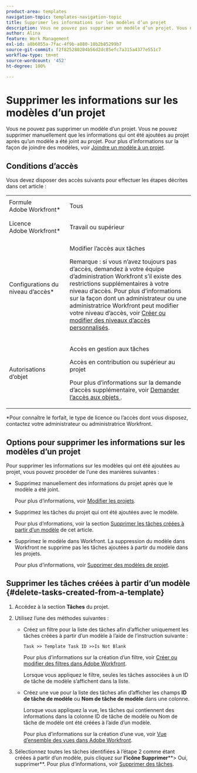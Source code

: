 ```yaml
---
product-area: templates
navigation-topic: templates-navigation-topic
title: Supprimer les informations sur les modèles d’un projet
description: Vous ne pouvez pas supprimer un modèle d’un projet. Vous ne pouvez supprimer manuellement que les informations qui ont été ajoutées au projet après qu’un modèle a été joint au projet. Pour plus d’informations sur la façon de joindre des modèles, voir Joindre un modèle à un projet.
author: Alina
feature: Work Management
exl-id: a8b6055a-7fac-4f9b-a880-10b2b85299b7
source-git-commit: f2f825280204b56d2dc85efc7a315a4377e551c7
workflow-type: tm+mt
source-wordcount: '452'
ht-degree: 100%

---
```


# Supprimer les informations sur les modèles d’un projet

Vous ne pouvez pas supprimer un modèle d’un projet. Vous ne pouvez supprimer manuellement que les informations qui ont été ajoutées au projet après qu’un modèle a été joint au projet. Pour plus d’informations sur la façon de joindre des modèles, voir [Joindre un modèle à un projet](../../../manage-work/projects/create-and-manage-templates/attach-template-to-project.md).

## Conditions d’accès

Vous devez disposer des accès suivants pour effectuer les étapes décrites dans cet article :

<table style="table-layout:auto"> 
 <col> 
 <col> 
 <tbody> 
  <tr> 
   <td role="rowheader">Formule Adobe Workfront*</td> 
   <td> <p>Tous</p> </td> 
  </tr> 
  <tr> 
   <td role="rowheader">Licence Adobe Workfront*</td> 
   <td> <p>Travail ou supérieur</p> </td> 
  </tr> 
  <tr> 
   <td role="rowheader">Configurations du niveau d’accès*</td> 
   <td> <p>Modifier l’accès aux tâches</p> <p>Remarque : si vous n’avez toujours pas d’accès, demandez à votre équipe d’administration Workfront s’il existe des restrictions supplémentaires à votre niveau d’accès. Pour plus d’informations sur la façon dont un administrateur ou une administratrice Workfront peut modifier votre niveau d’accès, voir <a href="../../../administration-and-setup/add-users/configure-and-grant-access/create-modify-access-levels.md" class="MCXref xref">Créer ou modifier des niveaux d’accès personnalisés</a>.</p> </td> 
  </tr> 
  <tr> 
   <td role="rowheader">Autorisations d’objet</td> 
   <td> <p>Accès en gestion aux tâches </p> <p>Accès en contribution ou supérieur au projet </p> <p>Pour plus d’informations sur la demande d’accès supplémentaire, voir <a href="../../../workfront-basics/grant-and-request-access-to-objects/request-access.md" class="MCXref xref">Demander l’accès aux objets </a>.</p> </td> 
  </tr> 
 </tbody> 
</table>

&#42;Pour connaître le forfait, le type de licence ou l’accès dont vous disposez, contactez votre administrateur ou administratrice Workfront.

## Options pour supprimer les informations sur les modèles d’un projet

Pour supprimer les informations sur les modèles qui ont été ajoutées au projet, vous pouvez procéder de l’une des manières suivantes :

* Supprimez manuellement des informations du projet après que le modèle a été joint.

  Pour plus d’informations, voir [Modifier les projets](../../../manage-work/projects/manage-projects/edit-projects.md).

* Supprimez les tâches du projet qui ont été ajoutées avec le modèle.

  Pour plus d’nformations, voir la section [Supprimer les tâches créées à partir d’un modèle](#delete-tasks-created-from-a-template) de cet article.

* Supprimez le modèle dans Workfront. La suppression du modèle dans Workfront ne supprime pas les tâches ajoutées à partir du modèle dans les projets.

  Pour plus d’informations, voir [Supprimer des modèles de projet](../../../manage-work/projects/create-and-manage-templates/delete-templates.md).

## Supprimer les tâches créées à partir d’un modèle {#delete-tasks-created-from-a-template}

1. Accédez à la section **Tâches** du projet.
1. Utilisez l’une des méthodes suivantes :

   * Créez un filtre pour la liste des tâches afin d’afficher uniquement les tâches créées à partir d’un modèle à l’aide de l’instruction suivante :

     ```
     Task >> Template Task ID >>Is Not Blank
     ```

     Pour plus d’informations sur la création d’un filtre, voir [Créer ou modifier des filtres dans Adobe Workfront](../../../reports-and-dashboards/reports/reporting-elements/create-filters.md).

     Lorsque vous appliquez le filtre, seules les tâches associées à un ID de tâche de modèle s’affichent dans la liste.

   * Créez une vue pour la liste des tâches afin d’afficher les champs **ID de tâche de modèle** ou **Nom de tâche de modèle** dans une colonne.

     Lorsque vous appliquez la vue, les tâches qui contiennent des informations dans la colonne ID de tâche de modèle ou Nom de tâche de modèle ont été créées à l’aide d’un modèle.

     Pour plus d’informations sur la création d’une vue, voir [Vue d’ensemble des vues dans Adobe Workfront](../../../reports-and-dashboards/reports/reporting-elements/views-overview.md).

1. Sélectionnez toutes les tâches identifiées à l’étape 2 comme étant créées à partir d’un modèle, puis cliquez sur **l’icône Supprimer****> Oui, supprimer**. Pour plus d’informations, voir [Supprimer des tâches](../../../manage-work/tasks/manage-tasks/delete-tasks.md).
